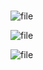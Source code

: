 # 

![file](/source/joyoi/summer-8/img/aHR0cDovL2FwaS5vai5qb3lvaS5jbi9hcGkvZmlsZS9kb3dubG9hZC8wMDg1Yjg2OC01MTFhLTEwM2MtM2IxYy01YzA0N2M0NjcxNzE=)

![file](/source/joyoi/summer-8/img/aHR0cDovL2FwaS5vai5qb3lvaS5jbi9hcGkvZmlsZS9kb3dubG9hZC8wMDg1Yjg2OC01OWU2LTEwMTMtM2QxYy01YzA0MTNiZjNkN2E=)

![file](/source/joyoi/summer-8/img/aHR0cDovL2FwaS5vai5qb3lvaS5jbi9hcGkvZmlsZS9kb3dubG9hZC8wMDg1Yjg2OC01ZmNmLTEwMTgtM2YxYy01YzA0OTg1ODI2ODA=)


